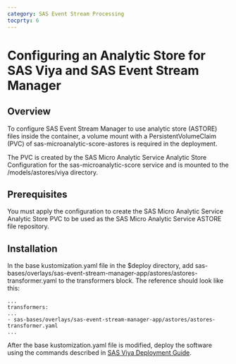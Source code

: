 ```yaml
---
category: SAS Event Stream Processing
tocprty: 6
---
```


# Configuring an Analytic Store for SAS Viya and SAS Event Stream Manager

## Overview

To configure SAS Event Stream Manager to use analytic store (ASTORE) files 
inside the container, a volume mount with a PersistentVolumeClaim (PVC) of 
sas-microanalytic-score-astores is required in the deployment.

The PVC is created by the SAS Micro Analytic Service Analytic Store 
Configuration for the sas-microanalytic-score service and is mounted to the 
/models/astores/viya directory.

## Prerequisites

You must apply the configuration to create the SAS Micro Analytic Service 
Analytic Store PVC to be used as the SAS Micro Analytic Service ASTORE file 
repository.

## Installation

In the base kustomization.yaml file in the $deploy directory, add 
sas-bases/overlays/sas-event-stream-manager-app/astores/astores-transformer.yaml to the 
transformers block. The reference should look like this:

```
...
transformers:
...
- sas-bases/overlays/sas-event-stream-manager-app/astores/astores-transformer.yaml
...
```

After the base kustomization.yaml file is modified, deploy the software using 
the commands described in [SAS Viya Deployment Guide](http://documentation.sas.com/?cdcId=itopscdc&cdcVersion=default&docsetId=dplyml0phy0dkr&docsetTarget=titlepage.htm).